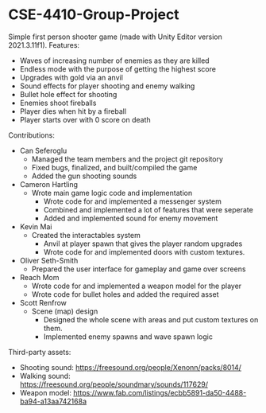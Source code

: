 # CSE-4410-Group-Project

Simple first person shooter game (made with Unity Editor version 2021.3.11f1). Features:
- Waves of increasing number of enemies as they are killed
- Endless mode with the purpose of getting the highest score
- Upgrades with gold via an anvil
- Sound effects for player shooting and enemy walking
- Bullet hole effect for shooting
- Enemies shoot fireballs
- Player dies when hit by a fireball
- Player starts over with 0 score on death

Contributions:
- Can Seferoglu 
  - Managed the team members and the project git repository
  - Fixed bugs, finalized, and built/compiled the game
  - Added the gun shooting sounds
- Cameron Hartling
  - Wrote main game logic code and implementation
    - Wrote code for and implemented a messenger system
    - Combined and implemented a lot of features that were seperate
    - Added and implemented sound for enemy movement 
- Kevin Mai
  - Created the interactables system
    - Anvil at player spawn that gives the player random upgrades
    - Wrote code for and implemented doors with custom textures.
- Oliver Seth-Smith
  - Prepared the user interface for gameplay and game over screens
- Reach Mom
  - Wrote code for and implemented a weapon model for the player
  - Wrote code for bullet holes and added the required asset
- Scott Renfrow
  - Scene (map) design
    - Designed the whole scene with areas and put custom textures on them.
    - Implemented enemy spawns and wave spawn logic

Third-party assets:
- Shooting sound: https://freesound.org/people/Xenonn/packs/8014/
- Walking sound: https://freesound.org/people/soundmary/sounds/117629/
- Weapon model: https://www.fab.com/listings/ecbb5891-da50-4488-ba94-a13aa742168a
